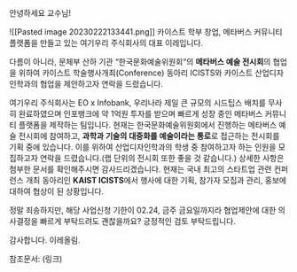 
안녕하세요 교수님!

![[Pasted image 20230222133441.png]]
카이스트 학부 창업, 메타버스 커뮤니티 플랫폼을 만들고 있는 여기우리 주식회사의 대표 이레입니다. 

다름이 아니라, 문체부 산하 기관 “한국문화예술위원회“의 **메타버스 예술 전시회**의 협업을 위하여 카이스트 학술행사개최(Conference) 동아리 ICISTS와 카이스트 산업디자인학과의 협업을 제안하고자 연락을 드렸습니다.

여기우리 주식회사는 EO x Infobank, 우리나라 제일 큰 규모의 시드팁스 배치를 무사히 완료하였으며 인포뱅크에 약 1억원 투자를 받으며 빠르게 성장 중인 메타버스 커뮤니티 플랫폼을 제작하는 팀입니다. 현재는 한국문화예술위원회에서 진행하는 메타버스 예술 전시회에 참여하고, **과학과 기술의 대중화를 예술이라는 통로**로 접근하는 전시회를 기획 중에 있습니다. 이를 위하여 산업디자인학과의 학생 중 참여하고자 하는 인원을 모집하고자 연락을 드렸습니다.(랩 단위의 전시회 또한 좋을 것 같습니다.) 상세한 사항은 첨부한 문서를 확인해주시면 감사드리겠습니다. 현재는 국내 최고의 스타트업 관련 컨퍼런스 개최 동아리인 **KAIST ICISTS**에서 행사에 대한 기획, 참가자 모집과 관리, 홍보에 대하여 협상이 된 상황입니다.

정말 죄송하지만, 해당 사업신청 기한이 02.24, 금주 금요일까지라 협업제안에 대한 의사결정을 빠르게 부탁드려도 괜찮을까요? 긍정적인 검토 부탁드립니다.

감사합니다.
이레올림.

참조문서:
(링크)